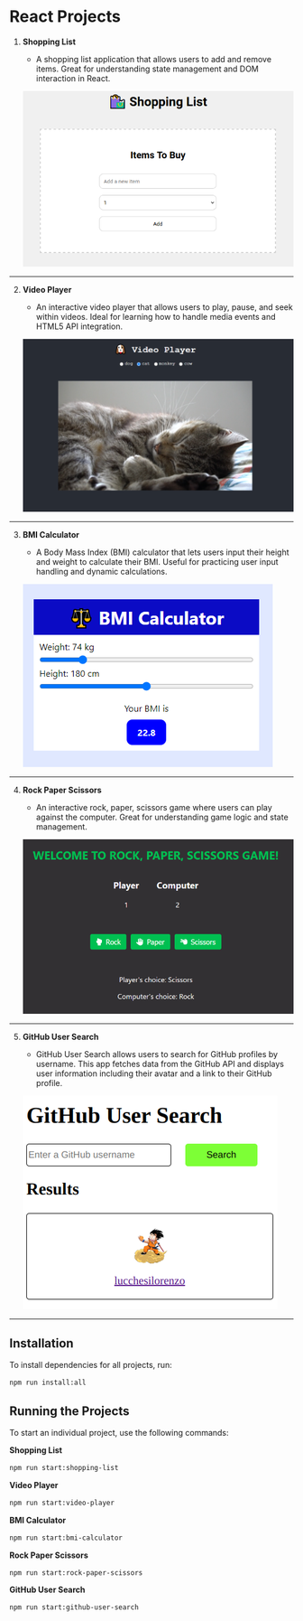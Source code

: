 # React Projects

1. **Shopping List**

   - A shopping list application that allows users to add and remove items. Great for understanding state management and DOM interaction in React.

   ![Shopping List Screenshot](screenshots/01-shopping-list.PNG)

---

2. **Video Player**

   - An interactive video player that allows users to play, pause, and seek within videos. Ideal for learning how to handle media events and HTML5 API integration.

   ![Video Player Screenshot](screenshots/02-video-player.PNG)

---

3. **BMI Calculator**

   - A Body Mass Index (BMI) calculator that lets users input their height and weight to calculate their BMI. Useful for practicing user input handling and dynamic calculations.

   ![BMI Calculator Screenshot](screenshots/03-bmi-calculator.PNG)

---

4. **Rock Paper Scissors**

   - An interactive rock, paper, scissors game where users can play against the computer. Great for understanding game logic and state management.

   ![Rock Paper Scissors Screenshot](screenshots/04-rock-paper-scissors.PNG)

---

5. **GitHub User Search**

   - GitHub User Search allows users to search for GitHub profiles by username. This app fetches data from the GitHub API and displays user information including their avatar and a link to their GitHub profile.

   ![GitHub User Search Screenshot](screenshots/05-github-user-search.PNG)

---

## Installation

To install dependencies for all projects, run:

```bash
npm run install:all
```

## Running the Projects

To start an individual project, use the following commands:

**Shopping List**

```bash
npm run start:shopping-list
```

**Video Player**

```bash
npm run start:video-player
```

**BMI Calculator**

```bash
npm run start:bmi-calculator
```

**Rock Paper Scissors**

```bash
npm run start:rock-paper-scissors
```

**GitHub User Search**

```bash
npm run start:github-user-search
```
